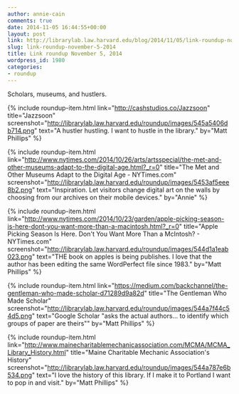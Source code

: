 ```yaml
---
author: annie-cain
comments: true
date: 2014-11-05 16:44:55+00:00
layout: post
link: http://librarylab.law.harvard.edu/blog/2014/11/05/link-roundup-november-5-2014/
slug: link-roundup-november-5-2014
title: Link roundup November 5, 2014
wordpress_id: 1980
categories:
- roundup
---
```


Scholars, museums, and hustlers.

{% include roundup-item.html
  link="http://cashstudios.co/Jazzsoon"
  title="Jazzsoon"
  screenshot="http://librarylab.law.harvard.edu/roundup/images/545a5406db714.png"
  text="A hustler hustling. I want to hustle in the library."
  by="Matt Phillips"
%}

{% include roundup-item.html
  link="http://www.nytimes.com/2014/10/26/arts/artsspecial/the-met-and-other-museums-adapt-to-the-digital-age.html?_r=0"
  title="The Met and Other Museums Adapt to the Digital Age - NYTimes.com"
  screenshot="http://librarylab.law.harvard.edu/roundup/images/5453af5eee8b2.png"
  text="Inspiration. Let visitors change digital art on the walls by choosing from our archives on their mobile devices."
  by="Annie"
%}

{% include roundup-item.html
  link="http://www.nytimes.com/2014/10/23/garden/apple-picking-season-is-here-dont-you-want-more-than-a-macintosh.html?_r=0"
  title="Apple Picking Season Is Here. Don't You Want More Than a McIntosh? - NYTimes.com"
  screenshot="http://librarylab.law.harvard.edu/roundup/images/544d1a1eab023.png"
  text="THE book on apples is being publishes. I love that the author has been editing the same WordPerfect file since 1983."
  by="Matt Phillips"
%}

{% include roundup-item.html
  link="https://medium.com/backchannel/the-gentleman-who-made-scholar-d71289d9a82d"
  title="The Gentleman Who Made Scholar"
  screenshot="http://librarylab.law.harvard.edu/roundup/images/544a7f44c54d5.png"
  text="Google Scholar \"asks the actual authors... to identify which groups of paper are theirs\""
  by="Matt Phillips"
%}

{% include roundup-item.html
  link="http://www.mainecharitablemechanicassociation.com/MCMA/MCMA_Library_History.html"
  title="Maine Charitable Mechanic Association's History"
  screenshot="http://librarylab.law.harvard.edu/roundup/images/544a787e6b534.png"
  text="I love the history of this library. If I make it to Portland I want to pop in and visit."
  by="Matt Phillips"
%}
